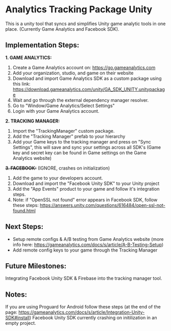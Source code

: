 # Analytics Tracking Package Unity
This is a unity tool that syncs and simplifies Unity game analytic tools in one place. (Currently Game Analytics and Facebook SDK).

## Implementation Steps:

**1. GAME ANALYTICS:**
1. Create a Game Analytics account on: https://go.gameanalytics.com
2. Add your organization, studio, and game on their website
1. Download and import Game Analytics SDK as a custom package using this link: https://download.gameanalytics.com/unity/GA_SDK_UNITY.unitypackage
1. Wait and go through the external dependency manager resolver.
1. Go to "Window/Game Analytics/Select Settings"
1. Login with your Game Analytics account.

**2. TRACKING MANAGER:**
1. Import the "TrackingManager" custom package.
2. Add the "Tracking Manager" prefab to your hierarchy
3. Add your Game keys to the tracking manager and press on "Sync Settings", this will save and sync your settings across all SDK's (Game key and secret key can be found in Game settings on the Game Analytics website)

~~**3. FACEBOOK:**~~ (IGNORE, crashes on initialization)
1. Add the game to your developers account.
2. Download and import the "Facebook Unity SDK" to your Unity project
3. Add the "App Events" product to your game and follow it's integration steps.
4. Note: if "OpenSSL not found" error appears in Facebook SDK, follow these steps: https://answers.unity.com/questions/616484/open-ssl-not-found.html

## Next Steps:
* Setup remote configs & A/B testing from Game Analytics website (more info here: https://gameanalytics.com/docs/s/article/A-B-Testing-Setup)
* Add remote config keys to your game through the Tracking Manager

## Future Milestones:
Integrating Facebook Unity SDK & Firebase into the tracking manager tool.

## Notes:
If you are using Proguard for Android follow these steps (at the end of the page: https://gameanalytics.com/docs/s/article/Integration-Unity-SDK#install)
Facebook Unity SDK currently crashing on initilization in an empty project.
